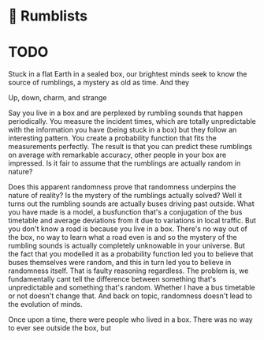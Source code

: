 # 🎲 Rumblists


# TODO


Stuck in a flat Earth in a sealed box, our brightest minds seek to know the
source of rumblings, a mystery as old as time. And they



Up, down, charm, and strange

Say you live in a box and are perplexed by rumbling sounds that happen
periodically. You measure the incident times, which are totally unpredictable
with the information you have (being stuck in a box) but they follow an
interesting pattern. You create a probability function that fits the
measurements perfectly. The result is that you can predict these rumblings on
average with remarkable accuracy, other people in your box are impressed. Is it
fair to assume that the rumblings are actually random in nature? 

Does this apparent randomness prove that randomness underpins the nature of
reality? Is the mystery of the rumblings actually solved? Well it turns out the
rumbling sounds are actually buses driving past outside. What you have made is
a model, a busfunction that's a conjugation of the bus timetable and average
deviations from it due to variations in local traffic. But you don't know a road
is because you live in a box. There's no way out of the box, no way to learn
what a road even is and so the mystery of the rumbling sounds is actually
completely unknowable in your universe. But the fact that you modelled it as a
probability function led you to believe that buses themselves were random, and
this in turn led you to believe in randomness itself. That is faulty reasoning 
regardless. The problem is, we fundamentally cant tell the difference between
something that's unpredictable and something that's random. Whether I have a bus
timetable or not doesn't change that. And back on topic, randomness doesn't lead
to the evolution of minds.

Once upon a time, there were people who lived in a box. There was no way to ever
see outside the box, but 
